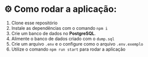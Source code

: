 # ⚙ Como rodar a aplicação: 
1. Clone esse repositório
2. Instale as dependências com o comando `npm i`
3. Crie um banco de dados no **PostgreSQL**.
4. Alimente o banco de dados criado com o `dump.sql` 
5. Crie um arquivo `.env` e o configure como o arquivo `.env.exemplo`
6. Utilize o comando `npm run start` para rodar a aplicação 
